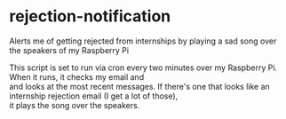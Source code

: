 # rejection-notification
Alerts me of getting rejected from internships by playing a sad song over the speakers of my Raspberry Pi

This script is set to run via cron every two minutes over my Raspberry Pi. When it runs, it checks my email and  
and looks at the most recent messages. If there's one that looks like an internship rejection email (I get a lot of those),  
it plays the song over the speakers.
